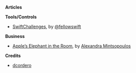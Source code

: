 **Articles**


**Tools/Controls**

* [SwiftChallenges](https://github.com/fellowswift/swiftchallenges), by [@fellowswift](https://github.com/fellowswift)


**Business**

* [Apple’s Elephant in the Room](https://medium.com/@AlexandraMint/apple-s-elephant-in-the-room-5383a43dc413#.ju8ikf7u4), by [Alexandra Mintsopoulos](https://medium.com/@AlexandraMint)


**Credits**

* [dcordero](https://github.com/dcordero)
